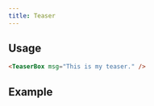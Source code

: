 ```yaml
---
title: Teaser
---
```


## Usage

```markdown
<TeaserBox msg="This is my teaser." />
```

## Example

<TeaserBox msg="This is my teaser." />